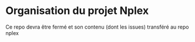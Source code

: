 # Organisation du projet Nplex
Ce repo devra être fermé et son contenu (dont les issues) transféré au repo nplex
